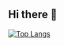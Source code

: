 ## Hi there 👋

 [![Top Langs](https://github-readme-stats.vercel.app/api/top-langs/?username=mchaewon&layout=compact&hide=html)](https://github.com/anuraghazra/github-readme-stats)

<!--
**mchaewon/mchaewon** is a ✨ _special_ ✨ repository because its `README.md` (this file) appears on your GitHub profile.

Here are some ideas to get you started:

- 🔭 I’m currently working on ...
- 🌱 I’m currently learning ...
- 👯 I’m looking to collaborate on ...
- 🤔 I’m looking for help with ...
- 💬 Ask me about ...
- 📫 How to reach me: ...
- 😄 Pronouns: ...
- ⚡ Fun fact: ...
-->
